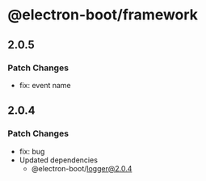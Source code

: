 # @electron-boot/framework

## 2.0.5

### Patch Changes

- fix: event name

## 2.0.4

### Patch Changes

- fix: bug
- Updated dependencies
  - @electron-boot/logger@2.0.4
